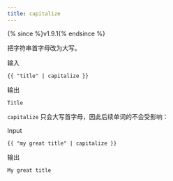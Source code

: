 ```yaml
---
title: capitalize
---
```


{% since %}v1.9.1{% endsince %}

把字符串首字母改为大写。

输入
```liquid
{{ "title" | capitalize }}
```

输出
```text
Title
```

`capitalize` 只会大写首字母，因此后续单词的不会受影响：

 Input
```liquid
{{ "my great title" | capitalize }}
```

输出
```text
My great title
```

